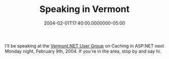 ﻿---
title: Speaking in Vermont
date: "2004-02-01T17:40:00.0000000-05:00"
description: I'll be speaking at the Vermont.NET User Group on Caching in
featuredImage: /img/vermont.jpg
---

I'll be speaking at the [Vermont.NET User Group](http://www.vtdotnet.org/) on Caching in ASP.NET next Monday night, February 9th, 2004. If you're in the area, stop by and say hi.

